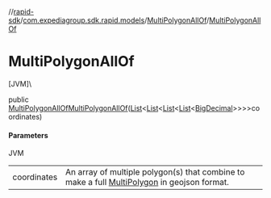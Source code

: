 //[rapid-sdk](../../../index.md)/[com.expediagroup.sdk.rapid.models](../index.md)/[MultiPolygonAllOf](index.md)/[MultiPolygonAllOf](-multi-polygon-all-of.md)

# MultiPolygonAllOf

[JVM]\

public [MultiPolygonAllOf](index.md)[MultiPolygonAllOf](-multi-polygon-all-of.md)([List](https://docs.oracle.com/javase/8/docs/api/java/util/List.html)&lt;[List](https://docs.oracle.com/javase/8/docs/api/java/util/List.html)&lt;[List](https://docs.oracle.com/javase/8/docs/api/java/util/List.html)&lt;[List](https://docs.oracle.com/javase/8/docs/api/java/util/List.html)&lt;[BigDecimal](https://docs.oracle.com/javase/8/docs/api/java/math/BigDecimal.html)&gt;&gt;&gt;&gt;coordinates)

#### Parameters

JVM

| | |
|---|---|
| coordinates | An array of multiple polygon(s) that combine to make a full [MultiPolygon](https://www.rfc-editor.org/rfc/rfc7946#section-3.1.7) in geojson format. |
